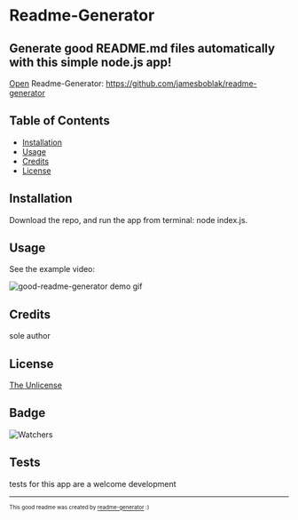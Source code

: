 # Readme-Generator

## Generate good README.md files automatically with this simple node.js app!

[Open](https://github.com/jamesboblak/readme-generator) Readme-Generator:
https://github.com/jamesboblak/readme-generator

## Table of Contents

* [Installation](#installation)
* [Usage](#usage)
* [Credits](#credits)
* [License](#license)


## Installation

Download the repo, and run the app from terminal: node index.js.  


## Usage 

See the example video:  

![good-readme-generator demo gif](./assets/images/readme-generator_demo.gif)


## Credits

sole author  


## License

[The Unlicense](https://choosealicense.com/licenses/unlicense/)


## Badge

![Watchers](https://img.shields.io/github/watchers/jamesboblak/readme-generator?style=social)


## Tests

tests for this app are a welcome development

---

<sup><sub> This good readme was created by [readme-generator](https://github.com/jamesboblak/readme-generator) :)</sub></sup>